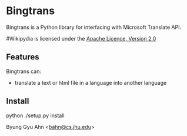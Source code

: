 Bingtrans
=========

Bingtrans is a Python library for interfacing with Microsoft Translate API.

#Wikipydia is licensed under the [Apache Licence, Version 2.0](http://www.apache.org/licenses/LICENSE-2.0.html)

Features
--------

Bingtrans can:

- translate a text or html file in a language into another language

Install
-------

python ./setup.py install


Byung Gyu Ahn <<bahn@cs.jhu.edu>>
